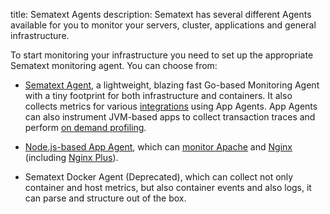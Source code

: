 title: Sematext Agents
description: Sematext has several different Agents available for you to monitor your servers, cluster, applications and general infrastructure.

To start monitoring your infrastructure you need to set up the
appropriate Sematext monitoring agent. You can choose from:

  - [Sematext Agent](../sematext-agent/), a lightweight, blazing
    fast Go-based Monitoring Agent with a tiny footprint for both
    infrastructure and containers. It also collects metrics for various
    [integrations](../integration) using App Agents. App Agents can also
    instrument JVM-based apps to collect transaction traces and perform
    [on demand profiling](../monitoring/on-demand-profiling).

  - [Node.js-based App Agent](./node-agent), which can [monitor
    Apache](../integration/apache) and [Nginx](../integration/nginx)
    (including [Nginx Plus](../integration/nginxplus)).

  - Sematext Docker Agent (Deprecated), which can collect not
    only container and host metrics, but also container events and
    also logs, it can parse and structure out of the box.

